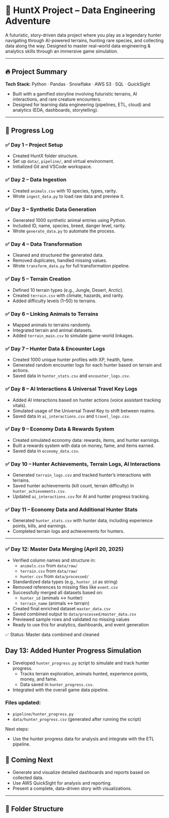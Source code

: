 # 🏹 HuntX Project – Data Engineering Adventure

A futuristic, story-driven data project where you play as a legendary hunter navigating through AI-powered terrains, hunting rare species, and collecting data along the way. Designed to master real-world data engineering & analytics skills through an immersive game simulation.

---

## 🔥 Project Summary

**Tech Stack:** Python · Pandas · Snowflake · AWS S3 · SQL · QuickSight

- Built with a gamified storyline involving futuristic terrains, AI interactions, and rare creature encounters.
- Designed for learning data engineering (pipelines, ETL, cloud) and analytics (EDA, dashboards, storytelling).

---

## 📅 Progress Log

### ✅ Day 1 – Project Setup
- Created HuntX folder structure.
- Set up `data/`, `pipeline/`, and virtual environment.
- Initialized Git and VSCode workspace.

### ✅ Day 2 – Data Ingestion
- Created `animals.csv` with 10 species, types, rarity.
- Wrote `ingest_data.py` to load raw data and preview it.

### ✅ Day 3 – Synthetic Data Generation
- Generated 1000 synthetic animal entries using Python.
- Included ID, name, species, breed, danger level, rarity.
- Wrote `generate_data.py` to automate the process.

### ✅ Day 4 – Data Transformation
- Cleaned and structured the generated data.
- Removed duplicates, handled missing values.
- Wrote `transform_data.py` for full transformation pipeline.

### ✅ Day 5 – Terrain Creation
- Defined 10 terrain types (e.g., Jungle, Desert, Arctic).
- Created `terrain.csv` with climate, hazards, and rarity.
- Added difficulty levels (1–50) to terrains.

### ✅ Day 6 – Linking Animals to Terrains
- Mapped animals to terrains randomly.
- Integrated terrain and animal datasets.
- Added `terrain_main.csv` to simulate game-world linkages.

### ✅ Day 7 – Hunter Data & Encounter Logs
- Created 1000 unique hunter profiles with XP, health, fame.
- Generated random encounter logs for each hunter based on terrain and actions.
- Saved data in `hunter_stats.csv` and `encounter_logs.csv`.

### ✅ Day 8 – AI Interactions & Universal Travel Key Logs
- Added AI interactions based on hunter actions (voice assistant tracking vitals).
- Simulated usage of the Universal Travel Key to shift between realms.
- Saved data in `ai_interactions.csv` and `travel_logs.csv`.

### ✅ Day 9 – Economy Data & Rewards System
- Created simulated economy data: rewards, items, and hunter earnings.
- Built a rewards system with data on money, fame, and items earned.
- Saved data in `economy_data.csv`.

### ✅ Day 10 – Hunter Achievements, Terrain Logs, AI Interactions
- Generated `terrain_logs.csv` and tracked hunter’s interactions with terrains.
- Saved hunter achievements (kill count, terrain difficulty) in `hunter_achievements.csv`.
- Updated `ai_interactions.csv` for AI and hunter progress tracking.

### ✅ Day 11 – Economy Data and Additional Hunter Stats
- Generated `hunter_stats.csv` with hunter data, including experience points, kills, and earnings.
- Completed terrain logs and achievements for hunters.

---

### ✅ Day 12: Master Data Merging (April 20, 2025)

- Verified column names and structure in:
  - `animals.csv` from `data/raw/`
  - `terrain.csv` from `data/raw/`
  - `hunter.csv` from `data/processed/`
- Standardized data types (e.g., `hunter_id` as string)
- Removed references to missing files like `event.csv`
- Successfully merged all datasets based on:
  - `hunter_id` (animals ↔ hunter)
  - `terrain_name` (animals ↔ terrain)
- Created final enriched dataset `master_data.csv`
- Saved combined output to `data/processed/master_data.csv`
- Previewed sample rows and validated no missing values
- Ready to use this for analytics, dashboards, and event generation

✅ Status: Master data combined and cleaned


## Day 13: Added Hunter Progress Simulation

- Developed `hunter_progress.py` script to simulate and track hunter progress.
  - Tracks terrain exploration, animals hunted, experience points, money, and fame.
  - Data saved in `hunter_progress.csv`.
- Integrated with the overall game data pipeline.

### Files updated:
- `pipeline/hunter_progress.py`
- `data/hunter_progress.csv` (generated after running the script)

Next steps:
- Use the hunter progress data for analysis and integrate with the ETL pipeline.


## 🚀 Coming Next
- Generate and visualize detailed dashboards and reports based on collected data.
- Use AWS QuickSight for analysis and reporting.
- Present a complete, data-driven story with visualizations.

---

## 📂 Folder Structure


